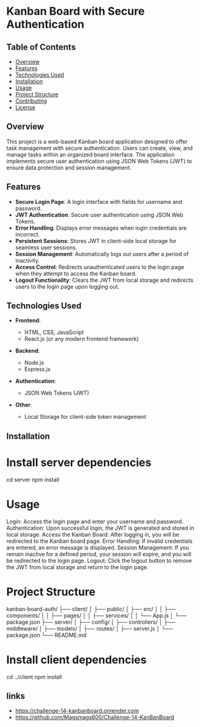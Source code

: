 # Kanban Board with Secure Authentication

## Table of Contents
- [Overview](#overview)
- [Features](#features)
- [Technologies Used](#technologies-used)
- [Installation](#installation)
- [Usage](#usage)
- [Project Structure](#project-structure)
- [Contributing](#contributing)
- [License](#license)

## Overview
This project is a web-based Kanban board application designed to offer task management with secure authentication. Users can create, view, and manage tasks within an organized board interface. The application implements secure user authentication using JSON Web Tokens (JWT) to ensure data protection and session management.

## Features
- **Secure Login Page**: A login interface with fields for username and password.
- **JWT Authentication**: Secure user authentication using JSON Web Tokens.
- **Error Handling**: Displays error messages when login credentials are incorrect.
- **Persistent Sessions**: Stores JWT in client-side local storage for seamless user sessions.
- **Session Management**: Automatically logs out users after a period of inactivity.
- **Access Control**: Redirects unauthenticated users to the login page when they attempt to access the Kanban board.
- **Logout Functionality**: Clears the JWT from local storage and redirects users to the login page upon logging out.

## Technologies Used
- **Frontend**:
  - HTML, CSS, JavaScript
  - React.js (or any modern frontend framework)
- **Backend**:
  - Node.js
  - Express.js
- **Authentication**:
  - JSON Web Tokens (JWT)

- **Other**:
  - Local Storage for client-side token management

## Installation
# Install server dependencies
cd server
npm install

# Usage

Login: Access the login page and enter your username and password.
Authentication: Upon successful login, the JWT is generated and stored in local storage.
Access the Kanban Board: After logging in, you will be redirected to the Kanban board page.
Error Handling: If invalid credentials are entered, an error message is displayed.
Session Management: If you remain inactive for a defined period, your session will expire, and you will be redirected to the login page.
Logout: Click the logout button to remove the JWT from local storage and return to the login page.

# Project Structure
kanban-board-auth/
├── client/
│   ├── public/
│   ├── src/
│   │   ├── components/
│   │   ├── pages/
│   │   ├── services/
│   │   └── App.js
│   └── package.json
├── server/
│   ├── config/
│   ├── controllers/
│   ├── middleware/
│   ├── models/
│   ├── routes/
│   ├── server.js
│   └── package.json
└── README.md

# Install client dependencies
cd ../client
npm install

## links
- https://challenge-14-kanbanboard.onrender.com
- https://github.com/Magsmags600/Challenge-14-KanBanBoard
